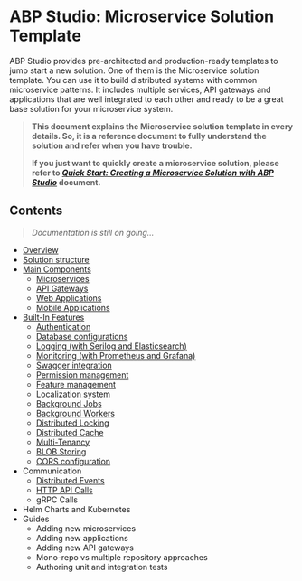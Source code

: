 # ABP Studio: Microservice Solution Template

ABP Studio provides pre-architected and production-ready templates to jump start a new solution. One of them is the Microservice solution template. You can use it to build distributed systems with common microservice patterns. It includes multiple services, API gateways and applications that are well integrated to each other and ready to be a great base solution for your microservice system.

> **This document explains the Microservice solution template in every details. So, it is a reference document to fully understand the solution and refer when you have trouble.**
>
> **If you just want to quickly create a microservice solution, please refer to *[Quick Start: Creating a Microservice Solution with ABP Studio](../../get-started/microservice.md)* document.**

## Contents

> *Documentation is still on going...*

* [Overview](overview.md)
* [Solution structure](solution-structure.md)
* [Main Components](main-components.md)
  * [Microservices](microservices.md)
  * [API Gateways](api-gateways.md)
  * [Web Applications](web-applications.md)
  * [Mobile Applications](mobile-applications.md)
* [Built-In Features](built-in-features.md)
  * [Authentication](authentication.md)
  * [Database configurations](database-configurations.md)
  * [Logging (with Serilog and Elasticsearch)](logging.md)
  * [Monitoring (with Prometheus and Grafana)](monitoring.md)
  * [Swagger integration](swagger-integration.md)
  * [Permission management](permission-management.md)
  * [Feature management](feature-management.md)
  * [Localization system](localization-system.md)
  * [Background Jobs](background-jobs.md)
  * [Background Workers](background-workers.md)
  * [Distributed Locking](distributed-locking.md)
  * [Distributed Cache](distributed-cache.md)
  * [Multi-Tenancy](multi-tenancy.md)
  * [BLOB Storing](blob-storing.md)
  * [CORS configuration](cors-configuration.md)
* Communication
  * [Distributed Events](distributed-events.md)
  * [HTTP API Calls](http-api-calls.md)
  * gRPC Calls
* Helm Charts and Kubernetes
* Guides
  * Adding new microservices
  * Adding new applications
  * Adding new API gateways
  * Mono-repo vs multiple repository approaches
  * Authoring unit and integration tests
